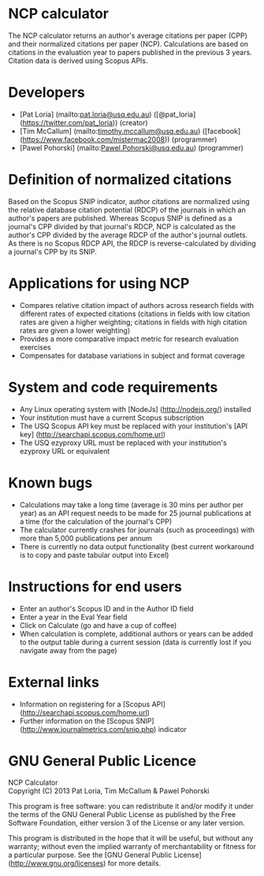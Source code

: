 NCP calculator
==================
The NCP calculator returns an author's average citations per paper (CPP) and their normalized citations per paper (NCP). Calculations are based on citations in the evaluation year to papers published in the previous 3 years. Citation data is derived using Scopus APIs.

Developers
==================
- [Pat Loria] (mailto:pat.loria@usq.edu.au) ([@pat_loria] (https://twitter.com/pat_loria)) (creator)
- [Tim McCallum] (mailto:timothy.mccallum@usq.edu.au) ([facebook] (https://www.facebook.com/mistermac2008)) (programmer)
- [Pawel Pohorski] (mailto:Pawel.Pohorski@usq.edu.au) (programmer)

Definition of normalized citations
==================
Based on the Scopus SNIP indicator, author citations are normalized using the relative database citation potential (RDCP) of the journals in which an author's papers are published. Whereas Scopus SNIP is defined as a journal's CPP divided by that journal's RDCP, NCP is calculated as the author's CPP divided by the average RDCP of the author's journal outlets. As there is no Scopus RDCP API, the RDCP is reverse-calculated by dividing a journal's CPP by its SNIP.

Applications for using NCP
==================
- Compares relative citation impact of authors across research fields with different rates of expected citations (citations in fields with low citation rates are given a higher weighting; citations in fields with high citation rates are given a lower weighting)
- Provides a more comparative impact metric for research evaluation exercises
- Compensates for database variations in subject and format coverage

System and code requirements
==================
- Any Linux operating system with [NodeJs] (http://nodejs.org/) installed
- Your institution must have a current Scopus subscription
- The USQ Scopus API key must be replaced with your institution's [API key] (http://searchapi.scopus.com/home.url)
- The USQ ezyproxy URL must be replaced with your institution's ezyproxy URL or equivalent

Known bugs
==================
- Calculations may take a long time (average is 30 mins per author per year) as an API request needs to be made for 25 journal publications at a time (for the calculation of the journal's CPP)
- The calculator currently crashes for journals (such as proceedings) with more than 5,000 publications per annum
- There is currently no data output functionality (best current workaround is to copy and paste tabular output into Excel)

Instructions for end users
==================
- Enter an author's Scopus ID and in the Author ID field
- Enter a year in the Eval Year field
- Click on Calculate (go and have a cup of coffee)
- When calculation is complete, additional authors or years can be added to the output table during a current session (data is currently lost if you navigate away from the page)

External links
==================
- Information on registering for a [Scopus API] (http://searchapi.scopus.com/home.url)
- Further information on the [Scopus SNIP] (http://www.journalmetrics.com/snip.php) indicator

GNU General Public Licence
==================
NCP Calculator  
Copyright (C) 2013  Pat Loria, Tim McCallum & Pawel Pohorski

This program is free software: you can redistribute it and/or modify it under the terms of the GNU General Public License as published by the Free Software Foundation, either version 3 of the License or any later version.

This program is distributed in the hope that it will be useful, but without any warranty; without even the implied warranty of merchantability or fitness for a particular purpose.  See the [GNU General Public License] (http://www.gnu.org/licenses) for more details.

